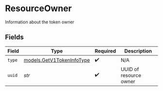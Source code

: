 # ResourceOwner

Information about the token owner


## Fields

| Field                                                        | Type                                                         | Required                                                     | Description                                                  |
| ------------------------------------------------------------ | ------------------------------------------------------------ | ------------------------------------------------------------ | ------------------------------------------------------------ |
| `type`                                                       | [models.GetV1TokenInfoType](../models/getv1tokeninfotype.md) | :heavy_check_mark:                                           | N/A                                                          |
| `uuid`                                                       | *str*                                                        | :heavy_check_mark:                                           | UUID of resource owner                                       |